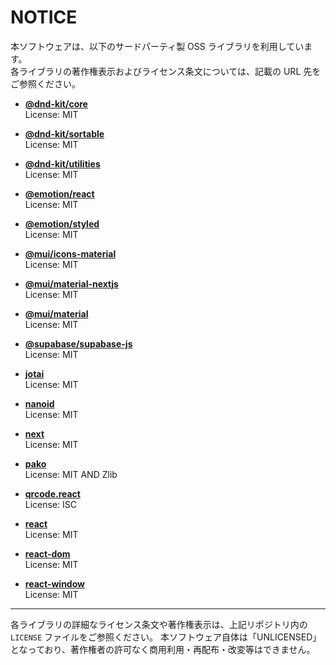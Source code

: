 # NOTICE

本ソフトウェアは、以下のサードパーティ製 OSS ライブラリを利用しています。  
各ライブラリの著作権表示およびライセンス条文については、記載の URL 先をご参照ください。

- **[@dnd-kit/core](https://github.com/clauderic/dnd-kit)**  
  License: MIT

- **[@dnd-kit/sortable](https://github.com/clauderic/dnd-kit)**  
  License: MIT

- **[@dnd-kit/utilities](https://github.com/clauderic/dnd-kit)**  
  License: MIT

- **[@emotion/react](https://github.com/emotion-js/emotion/tree/main/packages/react)**  
  License: MIT

- **[@emotion/styled](https://github.com/emotion-js/emotion/tree/main/packages/styled)**  
  License: MIT

- **[@mui/icons-material](https://github.com/mui/material-ui)**  
  License: MIT

- **[@mui/material-nextjs](https://github.com/mui/material-ui)**  
  License: MIT

- **[@mui/material](https://github.com/mui/material-ui)**  
  License: MIT

- **[@supabase/supabase-js](https://github.com/supabase/supabase-js)**  
  License: MIT

- **[jotai](https://github.com/pmndrs/jotai)**  
  License: MIT

- **[nanoid](https://github.com/ai/nanoid)**  
  License: MIT

- **[next](https://github.com/vercel/next.js)**  
  License: MIT

- **[pako](https://github.com/nodeca/pako)**  
  License: MIT AND Zlib

- **[qrcode.react](https://github.com/zpao/qrcode.react)**  
  License: ISC

- **[react](https://github.com/facebook/react)**  
  License: MIT

- **[react-dom](https://github.com/facebook/react)**  
  License: MIT

- **[react-window](https://github.com/bvaughn/react-window)**  
  License: MIT

---
各ライブラリの詳細なライセンス条文や著作権表示は、上記リポジトリ内の `LICENSE` ファイルをご参照ください。
本ソフトウェア自体は「UNLICENSED」となっており、著作権者の許可なく商用利用・再配布・改変等はできません。  
